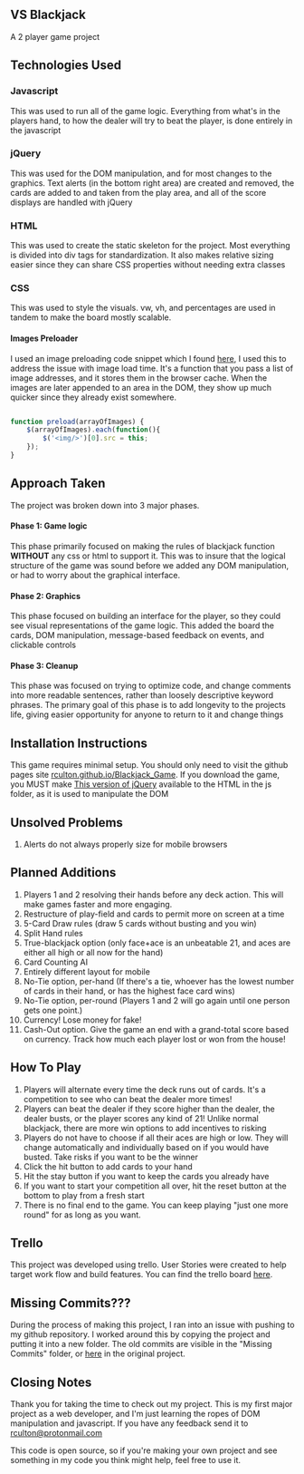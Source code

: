 ## VS Blackjack
A 2 player game project

## Technologies Used
### Javascript
This was used to run all of the game logic. Everything from what's in the players hand, to how the dealer will try to beat the player, is done entirely in the javascript

### jQuery
This was used for the DOM manipulation, and for most changes to the graphics. Text alerts (in the bottom right area) are created and removed, the cards are added to and taken from the play area, and all of the score displays are handled with jQuery

### HTML
This was used to create the static skeleton for the project. Most everything is divided into div tags for standardization. It also makes relative sizing easier since they can share CSS properties without needing extra classes

### CSS
This was used to style the visuals. vw, vh, and percentages are used in tandem to make the board mostly scalable.


#### Images Preloader
I used an image preloading code snippet which I found [here](https://stackoverflow.com/a/476681), I used this to address the issue with image load time. It's a function that you pass a list of image addresses, and it stores them in the browser cache. When the images are later appended to an area in the DOM, they show up much quicker since they already exist somewhere.

```javascript

function preload(arrayOfImages) {
    $(arrayOfImages).each(function(){
        $('<img/>')[0].src = this;
    });
}
```


## Approach Taken
The project was broken down into 3 major phases.

#### Phase 1: Game logic
This phase primarily focused on making the rules of blackjack function **WITHOUT** any css or html to support it. This was to insure that the logical structure of the game was sound before we added any DOM manipulation, or had to worry about the graphical interface.

#### Phase 2: Graphics
This phase focused on building an interface for the player, so they could see visual representations of the game logic. This added the board the cards, DOM manipulation, message-based feedback on events,  and clickable controls

#### Phase 3: Cleanup
This phase was focused on trying to optimize code, and change comments into more readable sentences, rather than loosely descriptive keyword phrases. The primary goal of this phase is to add longevity to the projects life, giving easier opportunity for anyone to return to it and change things

## Installation Instructions
This game requires minimal setup. You should only need to visit the github pages site [rculton.github.io/Blackjack_Game](rculton.github.io/Blackjack_Game). If you download the game, you MUST make [This version of jQuery](https://code.jquery.com/jquery-3.2.1.min.js) available to the HTML in the js folder, as it is used to manipulate the DOM

## Unsolved Problems
1. Alerts do not always properly size for mobile browsers

## Planned Additions
1. Players 1 and 2 resolving their hands before any deck action. This will make games faster and more engaging.
2. Restructure of play-field and cards to permit more on screen at a time
3. 5-Card Draw rules (draw 5 cards without busting and you win)
4. Split Hand rules
5. True-blackjack option (only face+ace is an unbeatable 21, and aces are either all high or all now for the hand)
6. Card Counting AI
7. Entirely different layout for mobile
8. No-Tie option, per-hand (If there's a tie, whoever has the lowest number of cards in their hand, or has the highest face card wins)
9. No-Tie option, per-round (Players 1 and 2 will go again until one person gets one point.)
10. Currency! Lose money for fake!
11. Cash-Out option. Give the game an end with a grand-total score based on currency. Track how much each player lost or won from the house!

## How To Play
1. Players will alternate every time the deck runs out of cards. It's a competition to see who can beat the dealer more times!
2. Players can beat the dealer if they score higher than the dealer, the dealer busts, or the player scores any kind of 21! Unlike normal blackjack, there are more win options to add incentives to risking
3. Players do not have to choose if all their aces are high or low. They will change automatically and individually based on if you would have busted. Take risks if you want to be the winner
4. Click the hit button to add cards to your hand
5. Hit the stay button if you want to keep the cards you already have
6. If you want to start your competition all over, hit the reset button at the bottom to play from a fresh start
7. There is no final end to the game. You can keep playing "just one more round" for as long as you want.

## Trello
This project was developed using trello. User Stories were created to help target work flow and build features. You can find the trello board [here](https://trello.com/b/t0QLkrbU/blackjack).

## Missing Commits???
During the process of making this project, I ran into an issue with pushing to my github repository. I worked around this by copying the project and putting it into a new folder. The old commits are visible in the "Missing Commits" folder, or [here](https://github.com/rculton/blackjack-game/commits/master) in the original project. 


## Closing Notes
Thank you for taking the time to check out my project. This is my first major project as a web developer, and I'm just learning the ropes of DOM manipulation and javascript. If you have any feedback send it to rculton@protonmail.com

This code is open source, so if you're making your own project and see something in my code you think might help, feel free to use it. 